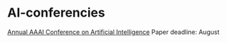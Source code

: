 # AI-conferencies

[Annual AAAI Conference on Artificial Intelligence](https://aaai.org/aaai-conference) Paper deadline: August
